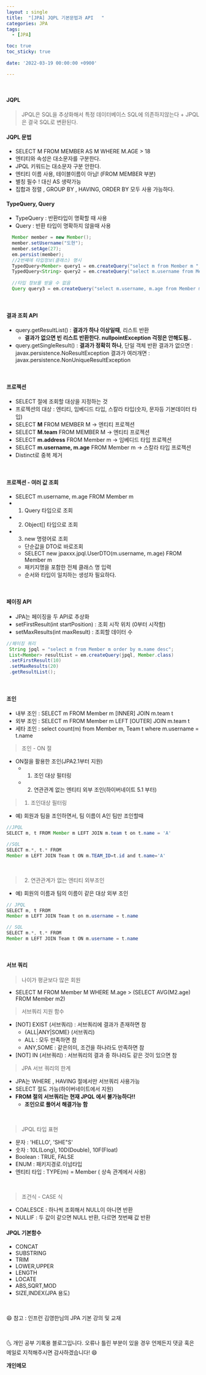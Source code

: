```yaml
---
layout : single
title:  "[JPA] JQPL 기본문법과 API   "
categories: JPA
tags:
  - [JPA]

toc: true
toc_sticky: true
 
date: '2022-03-19 00:00:00 +0900'

---
```



<br>

#### JQPL 

> JPQL은 SQL을 추상화해서 특정 데이터베이스 SQL에 의존하지않는다 + JPQL은 결국 SQL로 변환된다.

#### JQPL 문법
- SELECT M FROM MEMBER AS M WHERE M.AGE > 18
- 엔티티와 속성은 대소문자를 구분한다.
- JPQL 키워드는 대소문자 구분 안한다.
- 엔티티 이름 사용, 테이블이름이 아님! (FROM MEMBER 부분)
- 별칭 필수 ! 대신 AS 생략가능 
- 집합과 정렬 , GROUP BY , HAVING, ORDER BY 모두 사용 가능하다.

#### TypeQuery, Query
- TypeQuery : 반환타입이 명확할 때 사용
- Query : 반환 타입이 명확하지 않을때 사용

```java
  Member member = new Member();
  member.setUsername("도현");
  member.setAge(27);
  em.persist(member);
  //2번째에 타입정보(클래스) 명시
  TypedQuery<Member> query1 = em.createQuery("select m from Member m ", Member.class);
  TypedQuery<String> query2 = em.createQuery("select m.username from Member m", String.class);
  
  //타입 정보를 받을 수 없음 
  Query query3 = em.createQuery("select m.username, m.age from Member m");
```

<BR>

#### 결과 조회 API

- query.getResultList() : **결과가 하나 이상일때**, 리스트 반환
   - **결과가 없으면 빈 리스트 반환한다. nullpointException 걱정은 안해도됨..**
- query.getSingleResult() : **결과가 정확히 하나**, 단일 객체 반환
  결과가 없으면 : javax.persistence.NoResultException
  결과가 여러개면 : javax.persistence.NonUniqueResultException

<br>

#### 프로젝션
- SELECT 절에 조회할 대상을 지정하는 것
- 프로젝션의 대상 : 엔티티, 임베디드 타입, 스칼라 타입(숫자, 문자등 기본데이터 타입)
- SELECT **M** FROM MEMBER M -> 엔티티 프로젝션 
- SELECT **M.team** FROM MEMBER M -> 엔티티 프로젝션
- SELECT **m.address** FROM Member m -> 임베디드 타입 프로젝션
- SELECT **m.username, m.age** FROM Member m -> 스칼라 타입 프로젝션
- Distinct로 중복 제거

<BR>

#### 프로젝션 - 여러 값 조회
- SELECT m.username, m.age FROM Member m
- 1. Query 타입으로 조회
- 2. Object[] 타입으로 조회
- 3. new 명령어로 조회
  - 단순값을 DTO로 바로조회
  - SELECT new jpaxxx.jpql.UserDTO(m.username, m.age) FROM Member m
  - 패키지명을 포함한 전체 클래스 명 입력
  - 순서와 타입이 일치하는 생성자 필요하다.

<br>

#### 페이징 API
- JPA는 페이징을 두 API로 추상화
- setFirstResult(int startPosition) : 조회 시작 위치 (0부터 시작함)
- setMaxResults(int maxResult) : 조회할 데이터 수 

```java
//페이징 쿼리
 String jpql = "select m from Member m order by m.name desc";
 List<Member> resultList = em.createQuery(jpql, Member.class)
 .setFirstResult(10)
 .setMaxResults(20)
 .getResultList();
```

<Br>

#### 조인
- 내부 조인 : SELECT m FROM Member m [INNER] JOIN m.team t
- 외부 조인 : SELECT m FROM Member m LEFT [OUTER] JOIN m.team t
- 세타 조인 : select count(m) from Member m, Team t where m.username = t.name

> 조인 - ON 절
- ON절을 활용한 조인(JPA2.1부터 지원)
  - 1. 조인 대상 필터링
  - 2. 연관관계 없는 엔티티 외부 조인(하이버네이트 5.1 부터)

> 1. 조인대상 필터링
- 예) 회원과 팀을 조인하면서, 팀 이름이 A인 팀만 조인할때

```JAVA
//JPQL
SELECT m, t FROM Member m LEFT JOIN m.team t on t.name = 'A'

//SQL
SELECT m.*, t.* FROM
Member m LEFT JOIN Team t ON m.TEAM_ID=t.id and t.name='A'
```

<BR>

> 2. 연관관계가 없는 엔티티 외부조인
- 예) 회원의 이름과 팀의 이름이 같은 대상 외부 조인

```JAVA
// JPQL
SELECT m, t FROM
Member m LEFT JOIN Team t on m.username = t.name

// SQL
SELECT m.*, t.* FROM
Member m LEFT JOIN Team t ON m.username = t.name
```

<BR>

#### 서브 쿼리

> 나이가 평균보다 많은 회원

- SELECT M FROM Member M WHERE M.age > (SELECT AVG(M2.age) FROM Member m2)

> 서브쿼리 지원 함수

- [NOT] EXIST (서브쿼리) : 서브쿼리에 결과가 존재하면 참
  - {ALL|ANY|SOME} (서브쿼리)
  - ALL : 모두 만족하면 참
  - ANY,SOME : 같은의미, 조건을 하나라도 만족하면 참 
- [NOT] IN (서브쿼리) : 서브쿼리의 결과 중 하나라도 같은 것이 있으면 참 

> JPA 서브 쿼리의 한계

- JPA는 WHERE , HAVING 절에서만 서브쿼리 사용가능
- SELECT 절도 가능(하이버네이트에서 지원)
- **FROM 절의 서브쿼리는 현재 JPQL 에서 불가능하다!!**
  - **조인으로 풀어서 해결가능 함**

<BR>

> JPQL 타입 표현

- 문자 : 'HELLO', 'SHE"S'
- 숫자 : 10L(Long), 10D(Double), 10F(Float)
- Boolean : TRUE, FALSE
- ENUM : 패키지경로.이넘타입
- 엔티티 타입 : TYPE(m) = Member ( 상속 관계에서 사용) 

<BR>

> 조건식 - CASE 식

- COALESCE : 하나씩 조회해서 NULL이 아니면 반환
- NULLIF : 두 값이 같으면 NULL 반환, 다르면 첫번째 값 반환

#### JPQL 기본함수

- CONCAT 
- SUBSTRING
- TRIM
- LOWER,UPPER
- LENGTH
- LOCATE
- ABS,SQRT,MOD
- SIZE,INDEX(JPA 용도)

<BR>



😄 참고 : 인프런 김영한님의 JPA 기본 강의 및 교재  

<br>

🌜 개인 공부 기록용 블로그입니다. 오류나 틀린 부분이 있을 경우 
언제든지 댓글 혹은 메일로 지적해주시면 감사하겠습니다! 😄
<br>

**개인메모** 
